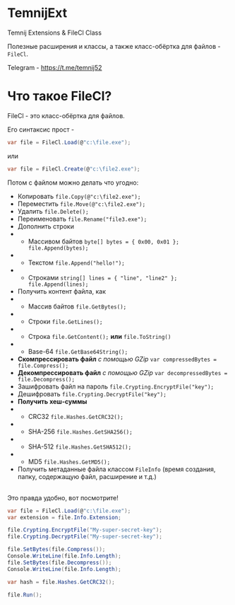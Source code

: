 # TemnijExt
Temnij Extensions &amp; FileCl Class

Полезные расширения и классы, а также класс-обёртка для файлов - `FileCl`.

Telegram - https://t.me/temnij52

# Что такое FileCl?
FileCl - это класс-обёртка для файлов.

Его синтаксис прост - 
```cs
var file = FileCl.Load(@"c:\file.exe");
```
или

```cs
var file = FileCl.Create(@"c:\file2.exe");
```

Потом с файлом можно делать что угодно: <br>
-	Копировать  `file.Copy(@"c:\file2.exe");`
-	Перемеcтить `file.Move(@"c:\file2.exe");`
-	Удалить `file.Delete();`
-	Переименовать `file.Rename("file3.exe");`
-	Дополнить строки
-	-	Массивом байтов `byte[] bytes = { 0x00, 0x01 }; file.Append(bytes);`
-	-	Текстом `file.Append("hello!");`
-	-	Строками `string[] lines = { "line", "line2" }; file.Append(lines);`
-	Получить контент файла, как
-	-	Массив байтов `file.GetBytes();`
-	-	Строки `file.GetLines();`
-	-	Строка `file.GetContent();` **или** `file.ToString()`
-	-	Base-64 `file.GetBase64String();`
-	**Скомпрессировать файл** _с помощью GZip_ `var compressedBytes = file.Compress();`
-	**Декомпрессировать файл** _с помощью GZip_ `var decompressedBytes = file.Decompress();`
-	Зашифровать файл на пароль `file.Crypting.EncryptFile("key");`
-	Дешифровать `file.Crypting.DecryptFile("key");`
-	**Получить хеш-суммы**
-	- CRC32 `file.Hashes.GetCRC32();`
-	- SHA-256 `file.Hashes.GetSHA256();`
-	- SHA-512 `file.Hashes.GetSHA512();`
- - MD5 `file.Hashes.GetMD5();`
-	Получить метаданные файла классом `FileInfo` (время создания, папку, содержащую файл, расширение и т.д.)
<br>
Это правда удобно, вот посмотрите!<br>

```cs
var file = FileCl.Load(@"c:\file.exe");
var extension = file.Info.Extension;

file.Crypting.EncryptFile("My-super-secret-key");
file.Crypting.DecryptFile("My-super-secret-key");

file.SetBytes(file.Compress());
Console.WriteLine(file.Info.Length);
file.SetBytes(file.Decompress());
Console.WriteLine(file.Info.Length);

var hash = file.Hashes.GetCRC32();

file.Run();
```
